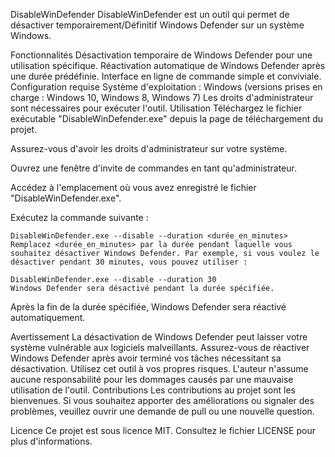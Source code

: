 DisableWinDefender
DisableWinDefender est un outil qui permet de désactiver temporairement/Définitif Windows Defender sur un système Windows.

Fonctionnalités
Désactivation temporaire de Windows Defender pour une utilisation spécifique.
Réactivation automatique de Windows Defender après une durée prédéfinie.
Interface en ligne de commande simple et conviviale.
Configuration requise
Système d'exploitation : Windows (versions prises en charge : Windows 10, Windows 8, Windows 7)
Les droits d'administrateur sont nécessaires pour exécuter l'outil.
Utilisation
Téléchargez le fichier exécutable "DisableWinDefender.exe" depuis la page de téléchargement du projet.

Assurez-vous d'avoir les droits d'administrateur sur votre système.

Ouvrez une fenêtre d'invite de commandes en tant qu'administrateur.

Accédez à l'emplacement où vous avez enregistré le fichier "DisableWinDefender.exe".

Exécutez la commande suivante :

```
DisableWinDefender.exe --disable --duration <durée_en_minutes>
Remplacez <durée_en_minutes> par la durée pendant laquelle vous souhaitez désactiver Windows Defender. Par exemple, si vous voulez le désactiver pendant 30 minutes, vous pouvez utiliser :
```

```
DisableWinDefender.exe --disable --duration 30
Windows Defender sera désactivé pendant la durée spécifiée.
```

Après la fin de la durée spécifiée, Windows Defender sera réactivé automatiquement.

Avertissement
La désactivation de Windows Defender peut laisser votre système vulnérable aux logiciels malveillants. Assurez-vous de réactiver Windows Defender après avoir terminé vos tâches nécessitant sa désactivation.
Utilisez cet outil à vos propres risques. L'auteur n'assume aucune responsabilité pour les dommages causés par une mauvaise utilisation de l'outil.
Contributions
Les contributions au projet sont les bienvenues. Si vous souhaitez apporter des améliorations ou signaler des problèmes, veuillez ouvrir une demande de pull ou une nouvelle question.

Licence
Ce projet est sous licence MIT. Consultez le fichier LICENSE pour plus d'informations.

